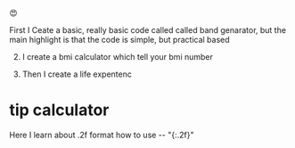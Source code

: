 😍

First I Ceate a basic, really basic code called  called band genarator, but the main highlight is that the code is simple, but practical based

2. I create a bmi calculator which tell your bmi number

3. Then I create a life expentenc


# tip calculator
Here I learn about .2f format
how to use -- "{:.2f}"